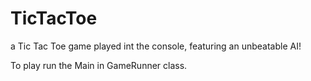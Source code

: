 # TicTacToe
a Tic Tac Toe game played int the console, featuring an unbeatable AI!

To play run the Main in GameRunner class. 
